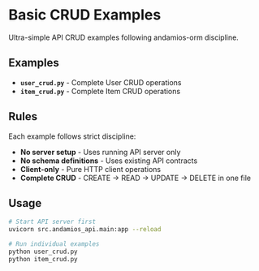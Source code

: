 # Basic CRUD Examples

Ultra-simple API CRUD examples following andamios-orm discipline.

## Examples

- **`user_crud.py`** - Complete User CRUD operations
- **`item_crud.py`** - Complete Item CRUD operations

## Rules

Each example follows strict discipline:
- **No server setup** - Uses running API server only
- **No schema definitions** - Uses existing API contracts
- **Client-only** - Pure HTTP client operations
- **Complete CRUD** - CREATE → READ → UPDATE → DELETE in one file

## Usage

```bash
# Start API server first
uvicorn src.andamios_api.main:app --reload

# Run individual examples  
python user_crud.py
python item_crud.py
```